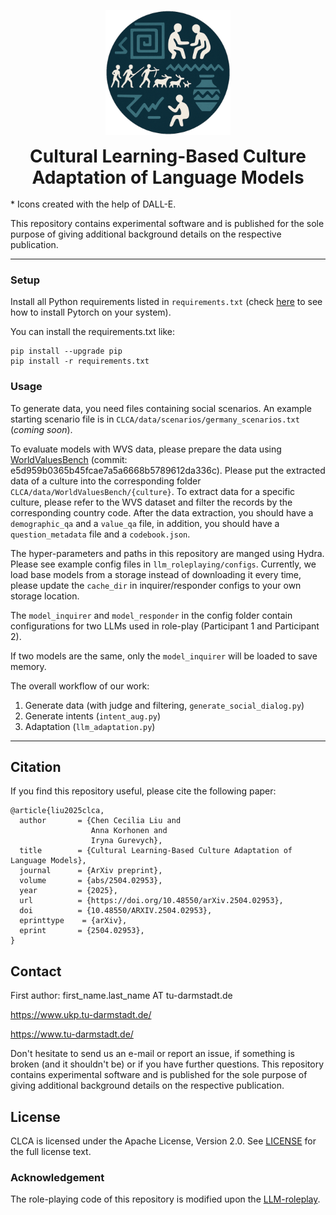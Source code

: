 <p align="center">
  <img src="static/round_clca.png" alt="Logo" height="200">
</p>
<div align="center">
    <h1 style="margin: 0">Cultural Learning-Based Culture Adaptation of Language Models</h1>
</div>
<br clear="left"/>
* Icons created with the help of DALL-E.

This repository contains experimental software and is published for the sole purpose of giving additional background details on the respective publication.

---
### Setup
Install all Python requirements listed in `requirements.txt` (check [here](https://pytorch.org/get-started/locally/) 
to see how to install Pytorch on your system).

You can install the requirements.txt like:
```
pip install --upgrade pip
pip install -r requirements.txt
```
### Usage
To generate data, you need files containing social scenarios. 
An example starting scenario file is in `CLCA/data/scenarios/germany_scenarios.txt` (*coming soon*). 

To evaluate models with WVS data, please prepare the data using [WorldValuesBench](https://github.com/Demon702/WorldValuesBench) (commit: e5d959b0365b45fcae7a5a6668b5789612da336c).
Please put the extracted data of a culture into the corresponding folder `CLCA/data/WorldValuesBench/{culture}`.
To extract data for a specific culture, please refer to the WVS dataset and filter the records by the corresponding country code.
After the data extraction, you should have a `demographic_qa` and a `value_qa` file, in addition, you should have a `question_metadata` file and a `codebook.json`.

The hyper-parameters and paths in this repository are manged using Hydra. 
Please see example config files in `llm_roleplaying/configs`. 
Currently, we load base models from a storage instead of downloading it every time, please update the `cache_dir` in inquirer/responder configs to your own storage location.

The `model_inquirer` and `model_responder` in the config folder contain configurations for two LLMs used in role-play (Participant 1 and Participant 2).

If two models are the same, only the `model_inquirer` will be loaded to save memory.

The overall workflow of our work:
 1) Generate data (with judge and filtering, `generate_social_dialog.py`) 
 2) Generate intents (`intent_aug.py`) 
 3) Adaptation (`llm_adaptation.py`)

---
## Citation
If you find this repository useful, please cite the following paper:
```
@article{liu2025clca,
  author       = {Chen Cecilia Liu and
                  Anna Korhonen and
                  Iryna Gurevych},
  title        = {Cultural Learning-Based Culture Adaptation of Language Models},
  journal      = {ArXiv preprint},
  volume       = {abs/2504.02953},
  year         = {2025},
  url          = {https://doi.org/10.48550/arXiv.2504.02953},
  doi          = {10.48550/ARXIV.2504.02953},
  eprinttype    = {arXiv},
  eprint       = {2504.02953},
}
```

## Contact
First author: first_name.last_name AT tu-darmstadt.de

https://www.ukp.tu-darmstadt.de/

https://www.tu-darmstadt.de/

Don't hesitate to send us an e-mail or report an issue, if something is broken (and it shouldn't be) or if you have further questions.
This repository contains experimental software and is published for the sole purpose of giving additional background details on the respective publication. 

## License
CLCA is licensed under the Apache License, Version 2.0. See [LICENSE](LICENSE) for the full license text.

### Acknowledgement
The role-playing code of this repository is modified upon the [LLM-roleplay](https://github.com/UKPLab/llm-roleplay). 
